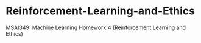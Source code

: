 # Reinforcement-Learning-and-Ethics
MSAI349: Machine Learning Homework 4 (Reinforcement Learning and Ethics)
